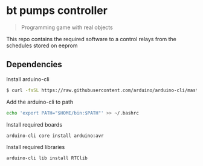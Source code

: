 # bt pumps controller

> Programming game with real objects

This repo contains the required software to a control relays from the schedules stored on eeprom

## Dependencies

Install arduino-cli

```bash
$ curl -fsSL https://raw.githubusercontent.com/arduino/arduino-cli/master/install.sh | sh
```

Add the arduino-cli to path

```bash
echo 'export PATH="$HOME/bin:$PATH"' >> ~/.bashrc
```

Install required boards

```bash
arduino-cli core install arduino:avr
```

Install required libraries

```bash
arduino-cli lib install RTClib
```
